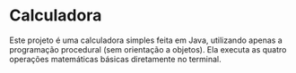 # Calculadora

Este projeto é uma calculadora simples feita em Java, utilizando apenas a programação procedural (sem orientação a objetos). Ela executa as quatro operações matemáticas básicas diretamente no terminal.
